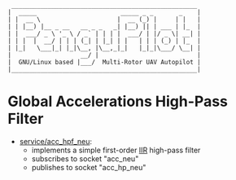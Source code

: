      ___________________________________________________
    |  _____                       _____ _ _       _    |
    | |  __ \                     |  __ (_) |     | |   |
    | | |__) |__ _ __   __ _ _   _| |__) || | ___ | |_  |
    | |  ___/ _ \ '_ \ / _` | | | |  ___/ | |/ _ \| __| |
    | | |  |  __/ | | | (_| | |_| | |   | | | (_) | |_  |
    | |_|   \___|_| |_|\__, |\__,_|_|   |_|_|\___/ \__| |
    |                   __/ |                           |
    |  GNU/Linux based |___/  Multi-Rotor UAV Autopilot |
    |___________________________________________________|


Global Accelerations High-Pass Filter
=====================================

- [service/acc_hpf_neu](service/main.c):
  - implements a simple first-order [IIR](https://en.wikipedia.org/wiki/Infinite_impulse_response) high-pass filter
  - subscribes to socket "acc_neu"
  - publishes to socket "acc_hp_neu"
